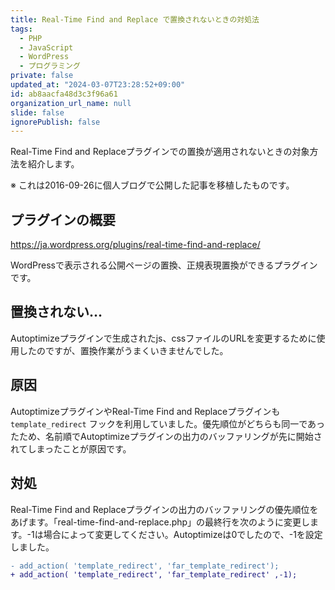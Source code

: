 ```yaml
---
title: Real-Time Find and Replace で置換されないときの対処法
tags:
  - PHP
  - JavaScript
  - WordPress
  - プログラミング
private: false
updated_at: "2024-03-07T23:28:52+09:00"
id: ab8aacfa48d3c3f96a61
organization_url_name: null
slide: false
ignorePublish: false
---
```


Real-Time Find and Replaceプラグインでの置換が適用されないときの対象方法を紹介します。

※ これは2016-09-26に個人ブログで公開した記事を移植したものです。

## プラグインの概要

https://ja.wordpress.org/plugins/real-time-find-and-replace/

WordPressで表示される公開ページの置換、正規表現置換ができるプラグインです。

## 置換されない…

Autoptimizeプラグインで生成されたjs、cssファイルのURLを変更するために使用したのですが、置換作業がうまくいきませんでした。

## 原因

AutoptimizeプラグインやReal-Time Find and Replaceプラグインも `template_redirect` フックを利用していました。優先順位がどちらも同一であったため、名前順でAutoptimizeプラグインの出力のバッファリングが先に開始されてしまったことが原因です。

## 対処

Real-Time Find and Replaceプラグインの出力のバッファリングの優先順位をあげます。「real-time-find-and-replace.php」の最終行を次のように変更します。-1は場合によって変更してください。Autoptimizeは0でしたので、-1を設定しました。

```diff
- add_action( 'template_redirect', 'far_template_redirect');
+ add_action( 'template_redirect', 'far_template_redirect' ,-1);
```
